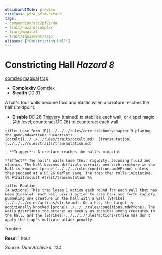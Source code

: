 ```yaml
---
obsidianUIMode: preview
cssclass: pf2e,pf2e-hazard
tags:
- compendium/src/pf2e/da
- trait/hazard/complex
- trait/magical
- trait/equipment/trap
aliases: ["Constricting Hall"]
---
```

# Constricting Hall *Hazard 8*  
[complex](complex.md)  [magical](magical.md)  [trap](trap.md)  

- **Complexity** Complex
- **Stealth** DC 31  

A hall's four walls become fluid and elastic when a creature reaches the hall's midpoint.

- **Disable** DC 28 [Thievery](../../skills.md#Thievery) (trained) to stabilize each wall, or dispel magic (4th level; counteract DC 26) to counteract each wall  
     
```ad-embed-ability
title: Lose Form [R](../../../rules/core-rulebook/chapter-9-playing-the-game.md#Actions "Reaction")
[occult](../../../rules/traits/occult.md)  [transmutation](../../../rules/traits/transmutation.md)  

- **Trigger**: A creature reaches the hall's midpoint

**Effect** The hall's walls lose their rigidity, becoming fluid and elastic. The hall becomes difficult terrain, and each creature in the hall is knocked [prone](../../../rules/conditions.md#Prone) unless they succeed at a DC 26 Reflex save. The trap then rolls initiative.  
%% #trait/occult #trait/transmutation %%
```

```ad-pf2-summary
title: Routine
(4 actions) This trap loses 1 action each round for each wall that has been disabled. Each wall uses 1 action to slam back and forth rapidly, pummeling one creature in the hall with a wall [Strike](../../../rules/actions/strike.md). On a hit, the target is additionally knocked [prone](../../../rules/conditions.md#Prone). The walls distribute the attacks as evenly as possible among creatures in the hall, and the [Strikes](../../../rules/actions/strike.md) don't apply the trap's multiple attack penalty.
```
^routine

**Reset** 1 hour  

*Source: Dark Archive p. 124*

